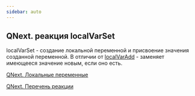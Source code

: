 ```yaml
---
sidebar: auto
---
```


## QNext. реакция localVarSet

localVarSet - создание локальной переменной и присвоение значения созданной переменной. В отличии от [localVarAdd](/docs-test/ph/QNext-admin-reaction-localVarAdd-04-30) - заменяет имеющееся значение новым, если оно есть.



[QNext. Локальные переменные](/docs-test/ph/QNext-admin-reaction-localVar-04-30)

[QNext. Перечень реакции](/docs-test/ph/QNext-admin-reaction-about-05-01)